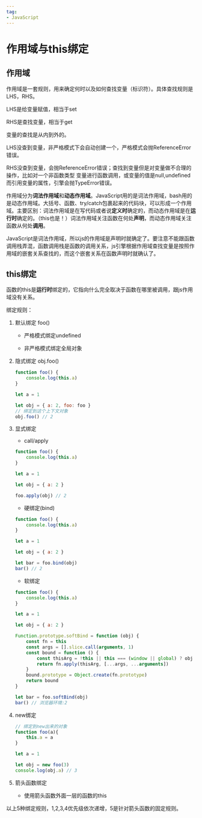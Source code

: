 ```yaml
---
tag:
- JavaScript
---
```

# 作用域与this绑定

## 作用域

作用域是一套规则，用来确定何时以及如何查找变量（标识符）。具体查找规则是LHS，RHS。

LHS是给变量赋值，相当于set

RHS是查找变量，相当于get

变量的查找是从内到外的。

LHS没查到变量，非严格模式下会自动创建一个，严格模式会抛ReferenceError错误。

RHS没查到变量，会抛ReferenceError错误；查找到变量但是对变量做不合理的操作，比如对一个非函数类型 变量进行函数调用，或变量的值是null,undefined而引用变量的属性，引擎会抛TypeError错误。

作用域分为**词法作用域**和**动态作用域**。JavaScript用的是词法作用域，bash用的是动态作用域。大括号、函数、try/catch包裹起来的代码块，可以形成一个作用域。主要区别：词法作用域是在写代码或者说**定义时**确定的，而动态作用域是在**运行时**确定的。（this也是！）词法作用域关注函数在何处**声明**，而动态作用域关注函数从何处**调用**。

JavaScript是词法作用域，所以js的作用域是声明时就确定了。要注意不能跟函数调用栈弄混，函数调用栈是函数的调用关系，js引擎根据作用域查找变量是按照作用域的嵌套关系查找的，而这个嵌套关系在函数声明时就确认了。

## this绑定

函数的this是**运行时**绑定的，它指向什么完全取决于函数在哪里被调用，跟js作用域没有关系。

绑定规则：

1. 默认绑定  foo()

    - 严格模式绑定undefined

    - 非严格模式绑定全局对象

2. 隐式绑定 obj.foo()

    ```javascript
    function foo() {
        console.log(this.a)
    }
    
    let a = 1
    
    let obj = { a: 2, foo: foo }
    // 绑定到这个上下文对象
    obj.foo() // 2
    ```

3. 显式绑定

    - call/apply

    ```javascript
    function foo() {
        console.log(this.a)
    }
    
    let a = 1
    
    let obj = { a: 2 }
    
    foo.apply(obj) // 2
    ```

    - 硬绑定(bind)

    ```javascript
    function foo() {
        console.log(this.a)
    }
    
    let a = 1
    
    let obj = { a: 2 }
    
    let bar = foo.bind(obj)
    bar() // 2
    ```

    - 软绑定

    ```javascript
    function foo() {
        console.log(this.a)
    }
    
    let a = 1
    
    let obj = { a: 2 }
    
    Function.prototype.softBind = function (obj) {
        const fn = this
        const args = [].slice.call(arguments, 1)
        const bound = function () {
            const thisArg = !this || this === (window || global) ? obj : this
            return fn.apply(thisArg, [...args, ...arguments])
        }
        bound.prototype = Object.create(fn.prototype)
        return bound
    }
    
    let bar = foo.softBind(obj)
    bar() // 浏览器环境:2
    ```

4. new绑定

    ```javascript
    // 绑定到new出来的对象
    function foo(a){
        this.a = a
    }
    
    let a = 1
    
    let obj = new foo(3)
    console.log(obj.a) // 3
    ```

5. 箭头函数绑定

    - 使用箭头函数外面一层的函数的this

以上5种绑定规则，1,2,3,4优先级依次递增，5是针对箭头函数的固定规则。
